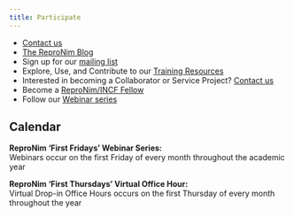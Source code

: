 ```yaml
---
title: Participate
---
```


- [Contact us](mailto:info@repronim.org)
- [The ReproNim Blog](https://repronim.wordpress.com/)
- Sign up for our [mailing list](https://www.nitrc.org/mailman/listinfo/repronim-announcement)
- Explore, Use, and Contribute to our [Training Resources](/resources/training/)
- Interested in becoming a Collaborator or Service Project? [Contact us](mailto:info@repronim.org)
- Become a [ReproNim/INCF Fellow](/fellowship/)
- Follow our [Webinar series](/about/webinars/)

## Calendar

**ReproNim ‘First Fridays’ Webinar Series:**  
Webinars occur on the first Friday of every month throughout the academic year

**ReproNim ‘First Thursdays’ Virtual Office Hour:**  
Virtual Drop-in Office Hours occurs on the first Thursday of every month throughout the year
